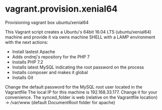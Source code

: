# vagrant.provision.xenial64
Provisioning vagrant box ubuntu/xenial64

This Vagrant script creates a Ubuntu's 64bit 16.04 LTS (ubuntu/xenial64) machine and provide it via owns machine SHELL with a LAMP environment with the next actions:

- Install lastest Apache
- Adds ondrej's repository for the PHP 7
- Installs PHP 7.2
- Installs latest MySQL indicating the root password on the process
- Installs composer and makes it global
- Installs Git

Change the default password for the MySQL root user located in the Vagrantfile 
The local IP for this machine is 192.168.33.177. Change it for your convenience.
The synced_folder is web (relative on the Vagrantfile location) -> /var/www (default DocumentRoot folder for apache)
